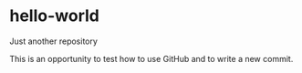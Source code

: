 # hello-world
Just another repository

This is an opportunity to test how to use GitHub and to write a new commit.
